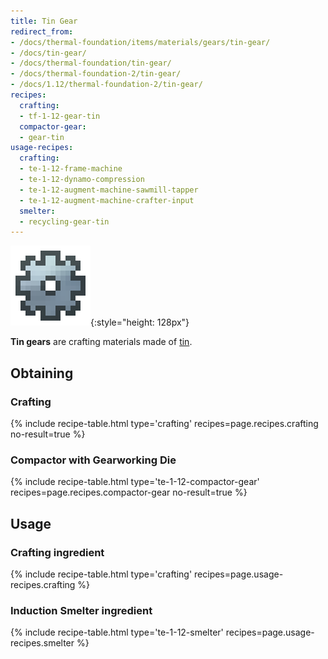 ```yaml
---
title: Tin Gear
redirect_from:
- /docs/thermal-foundation/items/materials/gears/tin-gear/
- /docs/tin-gear/
- /docs/thermal-foundation/tin-gear/
- /docs/thermal-foundation-2/tin-gear/
- /docs/1.12/thermal-foundation-2/tin-gear/
recipes:
  crafting:
  - tf-1-12-gear-tin
  compactor-gear:
  - gear-tin
usage-recipes:
  crafting:
  - te-1-12-frame-machine
  - te-1-12-dynamo-compression
  - te-1-12-augment-machine-sawmill-tapper
  - te-1-12-augment-machine-crafter-input
  smelter:
  - recycling-gear-tin
---
```


![Tin gear](/assets/images/thermal-foundation-2/gear-tin.png){:style="height: 128px"}


**Tin gears** are crafting materials made of [tin](/docs/1.12/thermal-foundation/tin-ingot/).


Obtaining
---------

### Crafting
{% include recipe-table.html type='crafting' recipes=page.recipes.crafting no-result=true %}

### Compactor with Gearworking Die
{% include recipe-table.html type='te-1-12-compactor-gear' recipes=page.recipes.compactor-gear no-result=true %}


Usage
-----

### Crafting ingredient
{% include recipe-table.html type='crafting' recipes=page.usage-recipes.crafting %}

### Induction Smelter ingredient
{% include recipe-table.html type='te-1-12-smelter' recipes=page.usage-recipes.smelter %}
